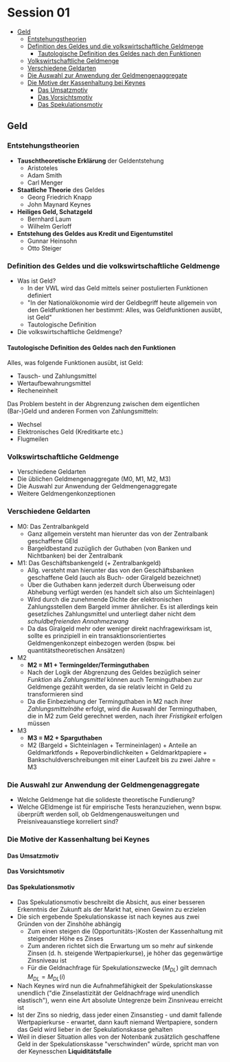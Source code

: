 # Session 01

<!-- @import "[TOC]" {cmd="toc" depthFrom=2 depthTo=6 orderedList=false} -->
<!-- code_chunk_output -->

* [Geld](#geld)
	* [Entstehungstheorien](#entstehungstheorien)
	* [Definition des Geldes und die volkswirtschaftliche Geldmenge](#definition-des-geldes-und-die-volkswirtschaftliche-geldmenge)
		* [Tautologische Definition des Geldes nach den Funktionen](#tautologische-definition-des-geldes-nach-den-funktionen)
	* [Volkswirtschaftliche Geldmenge](#volkswirtschaftliche-geldmenge)
	* [Verschiedene Geldarten](#verschiedene-geldarten)
	* [Die Auswahl zur Anwendung der Geldmengenaggregate](#die-auswahl-zur-anwendung-der-geldmengenaggregate)
	* [Die Motive der Kassenhaltung bei Keynes](#die-motive-der-kassenhaltung-bei-keynes)
		* [Das Umsatzmotiv](#das-umsatzmotiv)
		* [Das Vorsichtsmotiv](#das-vorsichtsmotiv)
		* [Das Spekulationsmotiv](#das-spekulationsmotiv)

<!-- /code_chunk_output -->

## Geld
### Entstehungstheorien
* **Tauschtheoretische Erklärung** der Geldentstehung
  * Aristoteles
  * Adam Smith
  * Carl Menger
* **Staatliche Theorie** des Geldes
  * Georg Friedrich Knapp
  * John Maynard Keynes
* **Heiliges Geld, Schatzgeld**
  * Bernhard Laum
  * Wilhelm Gerloff
* **Entstehung des Geldes aus Kredit und Eigentumstitel**
  * Gunnar Heinsohn
  * Otto Steiger

### Definition des Geldes und die volkswirtschaftliche Geldmenge
* Was ist Geld?
  * In der VWL wird das Geld mittels seiner postulierten Funktionen definiert
  * "In der Nationalökonomie wird der Geldbegriff heute allgemein von den Geldfunktionen her bestimmt: Alles, was Geldfunktionen ausübt, ist Geld"
  * Tautologische Definition
* Die volkswirtschaftliche Geldmenge?

#### Tautologische Definition des Geldes nach den Funktionen
Alles, was folgende Funktionen ausübt, ist Geld:
* Tausch- und Zahlungsmittel
* Wertaufbewahrungsmittel
* Recheneinheit

Das Problem besteht in der Abgrenzung zwischen dem eigentlichen (Bar-)Geld und anderen Formen von Zahlungsmitteln:
* Wechsel
* Elektronisches Geld (Kreditkarte etc.)
* Flugmeilen

### Volkswirtschaftliche Geldmenge
* Verschiedene Geldarten
* Die üblichen Geldmengenaggregate (M0, M1, M2, M3)
* Die Auswahl zur Anwendung der Geldmengenaggregate
* Weitere Geldmengenkonzeptionen

### Verschiedene Geldarten
* M0: Das Zentralbankgeld
  * Ganz allgemein versteht man hierunter das von der Zentralbank geschaffene GEld
  * Bargeldbestand zuzüglich der Guthaben (von Banken und Nichtbanken) bei der Zentralbank
* M1: Das Geschäftsbankengeld (+ Zentralbankgeld)
  * Allg. versteht man hierunter das von den Geschäftsbanken geschaffene Geld (auch als Buch- oder Giralgeld bezeichnet)
  * Über die Guthaben kann jederzeit durch Überweisung oder Abhebung verfügt werden (es handelt sich also um Sichteinlagen)
  * Wird durch die zunehmende Dichte der elektronischen Zahlungsstellen dem Bargeld immer ähnlicher. Es ist allerdings kein gesetzliches Zahlungsmittel und unterliegt daher nicht dem *schuldbefreienden Annahmezwang*
  * Da das Giralgeld mehr oder weniger direkt nachfragewirksam ist, sollte es prinzipiell in ein transaktionsorientiertes Geldmengenkonzept einbezogen werden (bspw. bei quantitätstheoretischen Ansätzen)
* M2
  * **M2 = M1 + Termingelder/Terminguthaben**
  * Nach der Logik der Abgrenzung des Geldes bezüglich seiner *Funktion* als *Zahlungsmittel* können auch Terminguthaben zur Geldmenge gezählt werden, da sie relativ leicht in Geld zu transformieren sind
  * Da die Einbeziehung der Terminguthaben in M2 nach ihrer *Zahlungsmittelnähe* erfolgt, wird die Auswahl der Terminguthaben, die in M2 zum Geld gerechnet werden, nach ihrer *Fristigkeit* erfolgen müssen
* M3
  * **M3 = M2 + Sparguthaben**
  * M2 (Bargeld + Sichteinlagen + Termineinlagen)
  \+ Anteile an Geldmarktfonds
  \+ Repoverbindlichkeiten
  \+ Geldmarktpapiere
  \+ Bankschuldverschreibungen mit einer Laufzeit bis zu zwei Jahre
  = M3

### Die Auswahl zur Anwendung der Geldmengenaggregate
* Welche Geldmenge hat die solideste theoretische Fundierung?
* Welche GEldmenge ist für empirische Tests heranzuziehen, wenn bspw. überprüft werden soll, ob Geldmengenausweitungen und Preisniveauanstiege korreliert sind?

### Die Motive der Kassenhaltung bei Keynes
#### Das Umsatzmotiv

#### Das Vorsichtsmotiv

#### Das Spekulationsmotiv
* Das Spekulationsmotiv beschreibt die Absicht, aus einer besseren Erkenntnis der Zukunft als der Markt hat, einen Gewinn zu erzielen
* Die sich ergebende Spekulationskasse ist nach keynes aus zwei Gründen von der Zinshöhe abhängig
  * Zum einen steigen die (Opportunitäts-)Kosten der Kassenhaltung mit steigender Höhe es Zinses
  * Zum anderen richtet sich die Erwartung um so mehr auf sinkende Zinsen (d. h. steigende Wertpapierkurse), je höher das gegenwärtige Zinsniveau ist
  * Für die Geldnachfrage für Spekulationszwecke ($M_{DL}$) gilt demnach
  $M_{DL} = M_{DL}(i)$
* Nach Keynes wird nun die Aufnahmefähigkeit der Spekulationskasse unendlich ("die Zinselastizität der Geldnachfrage wird unendlich elastisch"), wenn eine Art absolute Untegrenze beim Zinsniveau erreicht ist
* Ist der Zins so niedrig, dass jeder einen Zinsanstieg - und damit fallende Wertpapierkurse - erwartet, dann kauft niemand Wertpapiere, sondern das Geld wird lieber in der Spekulationskasse gehalten
* Weil in dieser Situation alles von der Notenbank zusätzlich geschaffene Geld in der Spekulationskasse "verschwinden" würde, spricht man von der Keynesschen **Liquiditätsfalle**